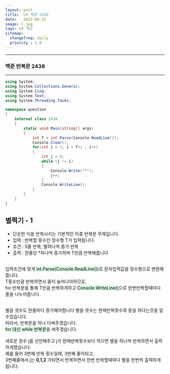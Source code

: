 ```yaml
---
layout: post
title:  C# 백준 2438	
date:   2022-08-31
image: C.jpg
tags: C# 백준
sitemap:
  changefreq: daily
  priority : 1.0
---
```


---
### 백준 반복문 2438	
---

```c#
using System;
using System.Collections.Generic;
using System.Linq;
using System.Text;
using System.Threading.Tasks;

namespace question
{
    internal class 2438
    {
        static void Main(string[] args)
        {
            int T = int.Parse(Console.ReadLine());
            Console.Clear();
            for(int i = 1; i < T+1 ; i++)
            {
                int j = 0;
                while (j != i)
                {
                    Console.Write("*");
                    j++;
                }
                Console.WriteLine();
            }
        }
    }
}
```

## 별찍기 - 1
  - 단순한 식을 반복시키는 기본적인 이중 반복문 무제입니다.
  - 입력 : 반복할 횟수인 정수형 T가 입력됩니다.
  - 조건 : 5줄 반복, 별하나씩 증가 반복
  - 출력 : 한줄당 *하나씩 증가하며 T만큼 반복해줍니다<br><br>

입력조건에 맞게 <mark style='background-color: #dcffe4'>int.Parse(Console.ReadLine())</mark>로 문자입력값을 정수형으로 변환해줍니다.<br>
T횟수만큼 반복하면서 줄이 늘어나야하므로,<br>
for 반복문을 통해 T만큼 반복하게하고 <mark style='background-color: #dcffe4'>Console.WriteLine()</mark>으로 한번반복할때마다 줄을 나누어줍니다.<br><br>

별을 갯수도 한줄마다 증가해야합니다 별을 갯수는 현재반복횟수와 동일 하다는것을 알수있습니다.<br>
따라서, 반복문을 하나 더써주겠습니다.<br><mark style='background-color: #dcffe4'>for 대신 while 반복문</mark>을 써주겠습니다.<br><br>
새로운 정수 j를 선언해주고 j가 현재반복횟수보다 적으면 별을 하나씩 반복하면서 출력하게했습니다.<br>
예를 들어 3번째 반복 횟수일때, 3번째 줄이되고,<br> 3번째줄에서 j는 **0,1,2** 가되면서 반복하면서 한번 반복할때마다 별을 한번씩 출력하게됩니다.
